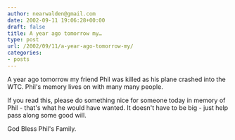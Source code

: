 ```yaml
---
author: nearwalden@gmail.com
date: 2002-09-11 19:06:28+00:00
draft: false
title: A year ago tomorrow my…
type: post
url: /2002/09/11/a-year-ago-tomorrow-my/
categories:
- posts
---
```


A year ago tomorrow my friend Phil was killed as his plane crashed into the WTC.  Phil's memory lives on with many many people.

If you read this, please do something nice for someone today in memory of Phil - that's what he would have wanted.  It doesn't have to be big - just help pass along some good will.

God Bless Phil's Family.



